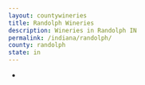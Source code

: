 ```yaml
---
layout: countywineries
title: Randolph Wineries
description: Wineries in Randolph IN
permalink: /indiana/randolph/
county: randolph
state: in
---
```

-
